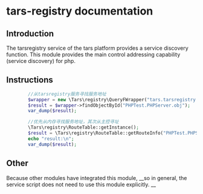 # tars-registry documentation

## Introduction
The tarsregistry service of the tars platform provides a service discovery function.
This module provides the main control addressing capability (service discovery) for php.

## Instructions

```php
        //从tarsregistry服务寻找服务地址
        $wrapper = new \Tars\registry\QueryFWrapper("tars.tarsregistry.QueryObj@tcp -h 172.16.0.161 -p 17890",1,60000);
        $result = $wrapper->findObjectById("PHPTest.PHPServer.obj");
        var_dump($result);

        //优先从内存寻找服务地址，其次从主控寻址
        \Tars\registry\RouteTable::getInstance();
        $result = \Tars\registry\RouteTable::getRouteInfo("PHPTest.PHPServer.obj");
        echo "result:\n";
        var_dump($result);
```

## Other

Because other modules have integrated this module, __so in general, the service script does not need to use this module explicitly. __